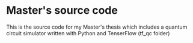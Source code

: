 # Master's source code
This is the source code for my Master's thesis which includes a quantum circuit simulator written with Python and TenserFlow (tf_qc folder)
